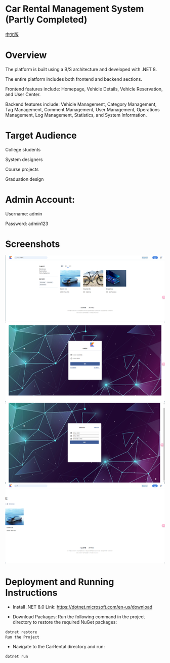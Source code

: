 # Car Rental Management System (Partly Completed)
[中文版](README-ch.md)
# Overview
The platform is built using a B/S architecture and developed with .NET 8.

The entire platform includes both frontend and backend sections.

Frontend features include: Homepage, Vehicle Details, Vehicle Reservation, and User Center.

Backend features include: Vehicle Management, Category Management, Tag Management, Comment Management, User Management, Operations Management, Log Management, Statistics, and System Information.
# Target Audience
College students

System designers

Course projects

Graduation design
# Admin Account:
Username: admin

Password: admin123


# Screenshots
![Image description](README/1.png)
![Image description](README/2.png)
![Image description](README/3.png)
![Image description](README/4.png)


# Deployment and Running Instructions
- Install .NET 8.0
Link: https://dotnet.microsoft.com/en-us/download

- Download Packages: 
Run the following command in the project directory to restore the required NuGet packages:
```
dotnet restore
Run the Project
```
- Navigate to the CarRental directory and run:

```
dotnet run
```